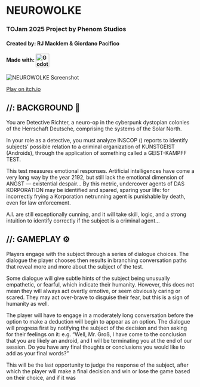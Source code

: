 # NEUROWOLKE

### TOJam 2025 Project by Phenom Studios
#### Created by: RJ Macklem & Giordano Pacifico
<h4>Made with: 
<img src="https://cdn.jsdelivr.net/gh/devicons/devicon/icons/godot/godot-original.svg" alt="Godot" width="36" style="vertical-align: middle; margin-right: 10px;" />
</h4>

![NEUROWOLKE Screenshot](https://img.itch.zone/aW1nLzIxMjIxMzk3LnBuZw==/315x250%23c/TpH1tQ.png)  

[Play on itch.io](https://phenomrj.itch.io/neurowolke)

## //: BACKGROUND 🤖
You are Detective Richter, a neuro-op in the cyberpunk dystopian colonies of the Herrschaft Deutsche, comprising the systems of the Solar North.  

In your role as a detective, you must analyze INSCOP () reports to identify subjects’ possible relation to a criminal organization of KUNSTGEIST (Androids), through the application of something called a GEIST-KAMPFF TEST.  

This test measures emotional responses. Artificial intelligences have come a very long way by the year 2192, but still lack the emotional dimension of ANGST — existential despair… By this metric, undercover agents of DAS KORPORATION may be identified and spared, sparing your life: for incorrectly frying a Korporation netrunning agent is punishable by death, even for law enforcement.  

A.I. are still exceptionally cunning, and it will take skill, logic, and a strong intuition to identify correctly if the subject is a criminal agent…  

## //: GAMEPLAY ⚙️
Players engage with the subject through a series of dialogue choices. The dialogue the player chooses then results in branching conversation paths that reveal more and more about the subject of the test.

Some dialogue will give subtle hints of the subject being unusually empathetic, or fearful, which indicate their humanity. However, this does not mean they will always act overtly emotive, or seem obviously caring or scared. They may act over-brave to disguise their fear, but this is a sign of humanity as well.

The player will have to engage in a moderately long conversation before the option to make a deduction will begin to appear as an option. The dialogue will progress first by notifying the subject of the decision and then asking for their feelings on it: e.g. “Well, Mr. Groß, I have come to the conclusion that you are likely an android, and I will be terminating you at the end of our session. Do you have any final thoughts or conclusions you would like to add as your final words?”

This will be the last opportunity to judge the response of the subject, after which the player will make a final decision and win or lose the game based on their choice, and if it was
